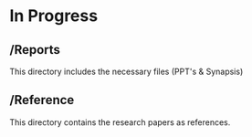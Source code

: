 # In Progress

## /Reports
This directory includes the necessary files (PPT's & Synapsis)

## /Reference
This directory contains the research papers as references.

